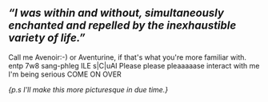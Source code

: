 ## *“I was within and without, simultaneously enchanted and repelled by the inexhaustible variety of life.”*

Call me Avenoir:-) or Aventurine, if that's what you're more familiar with.
entp 7w8 sang-phleg ILE s|C|uAI
Please please pleaaaaase interact with me I'm being serious COME ON OVER

*{p.s I'll make this more picturesque in due time.}*


